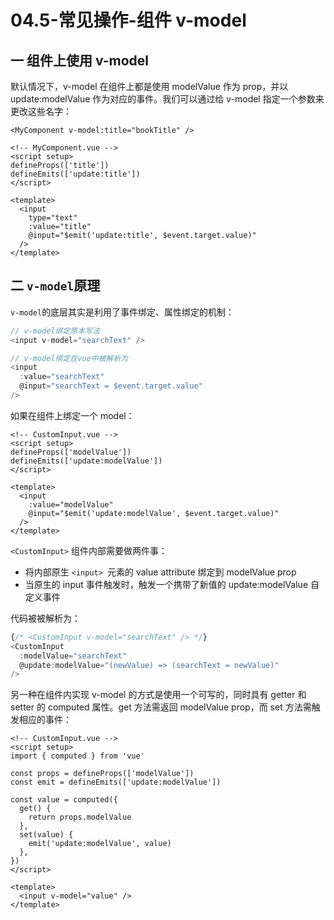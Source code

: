 # 04.5-常见操作-组件 v-model

## 一 组件上使用 v-model

默认情况下，v-model 在组件上都是使用 modelValue 作为 prop，并以 update:modelValue 作为对应的事件。我们可以通过给 v-model 指定一个参数来更改这些名字：

```vue
<MyComponent v-model:title="bookTitle" />

<!-- MyComponent.vue -->
<script setup>
defineProps(['title'])
defineEmits(['update:title'])
</script>

<template>
  <input
    type="text"
    :value="title"
    @input="$emit('update:title', $event.target.value)"
  />
</template>
```

## 二 `v-model`原理

`v-model`的底层其实是利用了事件绑定、属性绑定的机制：

```js
// v-model绑定原本写法
<input v-model="searchText" />

// v-model绑定在vue中被解析为
<input
  :value="searchText"
  @input="searchText = $event.target.value"
/>
```

如果在组件上绑定一个 model：

```vue
<!-- CustomInput.vue -->
<script setup>
defineProps(['modelValue'])
defineEmits(['update:modelValue'])
</script>

<template>
  <input
    :value="modelValue"
    @input="$emit('update:modelValue', $event.target.value)"
  />
</template>
```

`<CustomInput>` 组件内部需要做两件事：

- 将内部原生 `<input> `元素的 value attribute 绑定到 modelValue prop
- 当原生的 input 事件触发时，触发一个携带了新值的 update:modelValue 自定义事件

代码被被解析为：

```js
{/* <CustomInput v-model="searchText" /> */}
<CustomInput
  :modelValue="searchText"
  @update:modelValue="(newValue) => (searchText = newValue)"
/>
```

另一种在组件内实现 v-model 的方式是使用一个可写的，同时具有 getter 和 setter 的 computed 属性。get 方法需返回 modelValue prop，而 set 方法需触发相应的事件：

```vue
<!-- CustomInput.vue -->
<script setup>
import { computed } from 'vue'

const props = defineProps(['modelValue'])
const emit = defineEmits(['update:modelValue'])

const value = computed({
  get() {
    return props.modelValue
  },
  set(value) {
    emit('update:modelValue', value)
  },
})
</script>

<template>
  <input v-model="value" />
</template>
```
